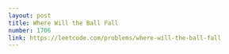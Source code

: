 ```yaml
---
layout: post
title: Where Will the Ball Fall
number: 1706
link: https://leetcode.com/problems/where-will-the-ball-fall
---
```

